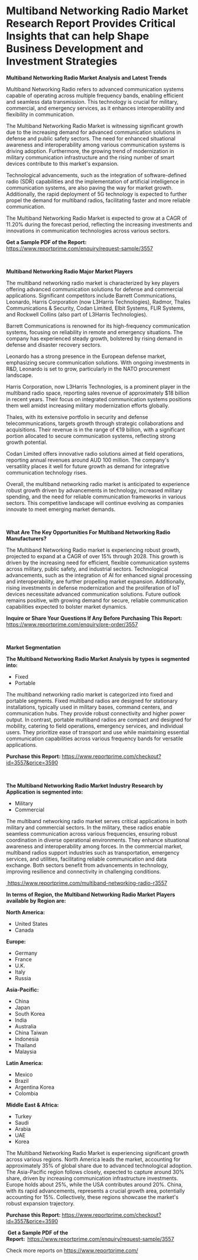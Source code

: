 <p><h1>Multiband Networking Radio Market Research Report Provides Critical Insights that can help Shape Business Development and Investment Strategies</h1></p><p><strong>Multiband Networking Radio Market Analysis and Latest Trends</strong></p>
<p><p>Multiband Networking Radio refers to advanced communication systems capable of operating across multiple frequency bands, enabling efficient and seamless data transmission. This technology is crucial for military, commercial, and emergency services, as it enhances interoperability and flexibility in communication.</p><p>The Multiband Networking Radio Market is witnessing significant growth due to the increasing demand for advanced communication solutions in defense and public safety sectors. The need for enhanced situational awareness and interoperability among various communication systems is driving adoption. Furthermore, the growing trend of modernization in military communication infrastructure and the rising number of smart devices contribute to this market's expansion.</p><p>Technological advancements, such as the integration of software-defined radio (SDR) capabilities and the implementation of artificial intelligence in communication systems, are also paving the way for market growth. Additionally, the rapid deployment of 5G technology is expected to further propel the demand for multiband radios, facilitating faster and more reliable communication.</p><p>The Multiband Networking Radio Market is expected to grow at a CAGR of 11.20% during the forecast period, reflecting the increasing investments and innovations in communication technologies across various sectors.</p></p>
<p><strong>Get a Sample PDF of the Report:&nbsp;</strong> <a href="https://www.reportprime.com/enquiry/request-sample/3557?utm_campaign=3319&utm_medium=2&utm_source=Github&utm_content=ia&utm_term=18032025&utm_id=multiband-networking-radio">https://www.reportprime.com/enquiry/request-sample/3557</a></p>
<p>&nbsp;</p>
<p><strong>Multiband Networking Radio Major Market Players</strong></p>
<p><p>The multiband networking radio market is characterized by key players offering advanced communication solutions for defense and commercial applications. Significant competitors include Barrett Communications, Leonardo, Harris Corporation (now L3Harris Technologies), Radmor, Thales Communications & Security, Codan Limited, Elbit Systems, FLIR Systems, and Rockwell Collins (also part of L3Harris Technologies).</p><p>Barrett Communications is renowned for its high-frequency communication systems, focusing on reliability in remote and emergency situations. The company has experienced steady growth, bolstered by rising demand in defense and disaster recovery sectors. </p><p>Leonardo has a strong presence in the European defense market, emphasizing secure communication solutions. With ongoing investments in R&D, Leonardo is set to grow, particularly in the NATO procurement landscape.</p><p>Harris Corporation, now L3Harris Technologies, is a prominent player in the multiband radio space, reporting sales revenue of approximately $18 billion in recent years. Their focus on integrated communication systems positions them well amidst increasing military modernization efforts globally.</p><p>Thales, with its extensive portfolio in security and defense telecommunications, targets growth through strategic collaborations and acquisitions. Their revenue is in the range of €19 billion, with a significant portion allocated to secure communication systems, reflecting strong growth potential.</p><p>Codan Limited offers innovative radio solutions aimed at field operations, reporting annual revenues around AUD 100 million. The company's versatility places it well for future growth as demand for integrative communication technology rises.</p><p>Overall, the multiband networking radio market is anticipated to experience robust growth driven by advancements in technology, increased military spending, and the need for reliable communication frameworks in various sectors. This competitive landscape will continue evolving as companies innovate to meet emerging market demands.</p></p>
<p>&nbsp;</p>
<p><strong>What Are The Key Opportunities For Multiband Networking Radio Manufacturers?</strong></p>
<p><p>The Multiband Networking Radio market is experiencing robust growth, projected to expand at a CAGR of over 15% through 2028. This growth is driven by the increasing need for efficient, flexible communication systems across military, public safety, and industrial sectors. Technological advancements, such as the integration of AI for enhanced signal processing and interoperability, are further propelling market expansion. Additionally, rising investments in defense modernization and the proliferation of IoT devices necessitate advanced communication solutions. Future outlook remains positive, with growing demand for secure, reliable communication capabilities expected to bolster market dynamics.</p></p>
<p><strong>Inquire or Share Your Questions If Any Before Purchasing This Report:</strong> <a href="https://www.reportprime.com/enquiry/pre-order/3557?utm_campaign=3319&utm_medium=2&utm_source=Github&utm_content=ia&utm_term=18032025&utm_id=multiband-networking-radio">https://www.reportprime.com/enquiry/pre-order/3557</a></p>
<p>&nbsp;</p>
<p><strong>Market Segmentation</strong></p>
<p><strong>The Multiband Networking Radio Market Analysis by types is segmented into:</strong></p>
<p><ul><li>Fixed</li><li>Portable</li></ul></p>
<p><p>The multiband networking radio market is categorized into fixed and portable segments. Fixed multiband radios are designed for stationary installations, typically used in military bases, command centers, and communication hubs. They provide robust connectivity and higher power output. In contrast, portable multiband radios are compact and designed for mobility, catering to field operations, emergency services, and individual users. They prioritize ease of transport and use while maintaining essential communication capabilities across various frequency bands for versatile applications.</p></p>
<p><strong>Purchase this Report:&nbsp;</strong><a href="https://www.reportprime.com/checkout?id=3557&price=3590&utm_campaign=3319&utm_medium=2&utm_source=Github&utm_content=ia&utm_term=18032025&utm_id=multiband-networking-radio">https://www.reportprime.com/checkout?id=3557&price=3590</a></p>
<p>&nbsp;</p>
<p><strong>The Multiband Networking Radio Market Industry Research by Application is segmented into:</strong></p>
<p><ul><li>Military</li><li>Commercial</li></ul></p>
<p><p>The multiband networking radio market serves critical applications in both military and commercial sectors. In the military, these radios enable seamless communication across various frequencies, ensuring robust coordination in diverse operational environments. They enhance situational awareness and interoperability among forces. In the commercial market, multiband radios support industries such as transportation, emergency services, and utilities, facilitating reliable communication and data exchange. Both sectors benefit from advancements in technology, improving resilience and connectivity in challenging conditions.</p></p>
<p><a href="https://www.reportprime.com/multiband-networking-radio-r3557?utm_campaign=3319&utm_medium=2&utm_source=Github&utm_content=ia&utm_term=18032025&utm_id=multiband-networking-radio">&nbsp;https://www.reportprime.com/multiband-networking-radio-r3557</a></p>
<p><strong>In terms of Region, the Multiband Networking Radio Market Players available by Region are:</strong></p>
<p>
    <p> <strong> North America: </strong>
        <ul>
            <li>United States</li>
            <li>Canada</li>
        </ul>
        </p> 
    <p> <strong> Europe: </strong>
        <ul>
            <li>Germany</li>
            <li>France</li>
            <li>U.K.</li>
            <li>Italy</li>
            <li>Russia</li>
        </ul>
        </p> 
    <p> <strong> Asia-Pacific: </strong>
        <ul>
            <li>China</li>
            <li>Japan</li>
            <li>South Korea</li>
            <li>India</li>
            <li>Australia</li>
            <li>China Taiwan</li>
            <li>Indonesia</li>
            <li>Thailand</li>
            <li>Malaysia</li>
        </ul>
        </p> 
    <p> <strong> Latin America: </strong>
        <ul>
            <li>Mexico</li>
            <li>Brazil</li>
            <li>Argentina Korea</li>
            <li>Colombia</li>
        </ul>
        </p> 
    <p> <strong> Middle East & Africa: </strong>
        <ul>
            <li>Turkey</li>
            <li>Saudi</li>
            <li>Arabia</li>
            <li>UAE</li>
            <li>Korea</li>
        </ul>
    </p>
    </p>
<p><p>The Multiband Networking Radio Market is experiencing significant growth across various regions. North America leads the market, accounting for approximately 35% of global share due to advanced technological adoption. The Asia-Pacific region follows closely, expected to capture around 30% share, driven by increasing communication infrastructure investments. Europe holds about 25%, while the USA contributes around 20%. China, with its rapid advancements, represents a crucial growth area, potentially accounting for 15%. Collectively, these regions showcase the market's robust expansion trajectory.</p></p>
<p><strong>Purchase this Report: </strong><a href="https://www.reportprime.com/checkout?id=3557&price=3590&utm_campaign=3319&utm_medium=2&utm_source=Github&utm_content=ia&utm_term=18032025&utm_id=multiband-networking-radio">https://www.reportprime.com/checkout?id=3557&price=3590</a></p>
<p>&nbsp;<strong>Get a Sample PDF of the Report:&nbsp;&nbsp;</strong><a href="https://www.reportprime.com/enquiry/request-sample/3557?utm_campaign=3319&utm_medium=2&utm_source=Github&utm_content=ia&utm_term=18032025&utm_id=multiband-networking-radio">https://www.reportprime.com/enquiry/request-sample/3557</a></p>
<p><strong></strong></p>
<p>Check more reports on <a href="https://www.reportprime.com/?utm_campaign=3319&utm_medium=2&utm_source=Github&utm_content=ia&utm_term=18032025&utm_id=multiband-networking-radio">https://www.reportprime.com/</a></p>